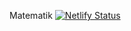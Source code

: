 Matematik
[![Netlify Status](https://api.netlify.com/api/v1/badges/3401ae24-a271-4a0e-ba3a-5e4f8bd7bd3e/deploy-status)](https://app.netlify.com/sites/matematik/deploys)
